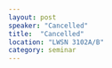 ```yaml
---
layout: post
speaker: "Cancelled"
title:  "Cancelled"
location: "LWSN 3102A/B"
category: seminar
---
```

